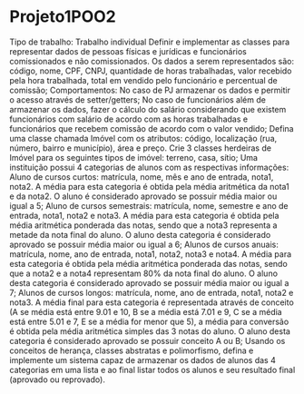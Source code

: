 # Projeto1POO2
Tipo de trabalho: Trabalho individual Definir e implementar as classes para representar dados de pessoas físicas e jurídicas e funcionários comissionados e não comissionados. Os dados a serem representados são: código, nome, CPF, CNPJ, quantidade de horas trabalhadas, valor recebido pela hora trabalhada, total em vendido pelo funcionário e percentual de comissão; Comportamentos:  No caso de PJ armazenar os dados e permitir o acesso através de setter/getters; No caso de funcionários além de armazenar os dados, fazer o cálculo do salário considerando que existem funcionários com salário de acordo com as horas trabalhadas e funcionários que recebem comissão de acordo com o valor vendido; Defina uma classe chamada Imóvel com os atributos: código, localização (rua, número, bairro e município), área e preço. Crie 3 classes herdeiras de Imóvel para os seguintes tipos de imóvel: terreno, casa, sítio; Uma instituição possui 4 categorias de alunos com as respectivas informações: Aluno de cursos curtos: matrícula, nome, mês e ano de entrada, nota1, nota2. A média para esta categoria é obtida pela média aritmética da nota1 e da nota2. O aluno é considerado aprovado se possuir média maior ou igual a 5; Aluno de cursos semestrais: matrícula, nome, semestre e ano de entrada, nota1, nota2 e nota3. A média para esta categoria é obtida pela média aritmética ponderada das notas, sendo que a nota3 representa a metade da nota final do aluno. O aluno desta categoria é considerado aprovado se possuir média maior ou igual a 6; Alunos de cursos anuais: matrícula, nome, ano de entrada, nota1, nota2, nota3 e nota4. A média para esta categoria é obtida pela média aritmética ponderada das notas, sendo que a nota2 e a nota4 representam 80% da nota final do aluno. O aluno desta categoria é considerado aprovado se possuir média maior ou igual a 7; Alunos de cursos longos: matrícula, nome, ano de entrada, nota1, nota2 e nota3. A média final para esta categoria é representada através de conceito (A se média está entre 9.01 e 10, B se a média está 7.01 e 9, C se a média está entre 5.01 e 7, E se a média for menor que 5), a média para conversão é obtida pela média aritmética simples das 3 notas do aluno. O aluno desta categoria é considerado aprovado se possuir conceito A ou B; Usando os conceitos de herança, classes abstratas e polimorfismo, defina e implemente um sistema capaz de armazenar os dados de alunos das 4 categorias em uma lista e ao final listar todos os alunos e seu resultado final (aprovado ou reprovado).
